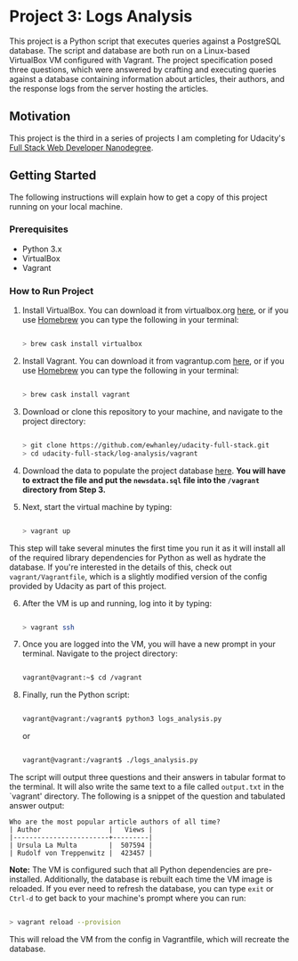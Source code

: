 # Project 3: Logs Analysis

This project is a Python script that executes queries against a PostgreSQL database. The script and database are both run on a Linux-based VirtualBox VM configured with Vagrant. The project specification posed three questions, which were answered by crafting and executing queries against a database containing information about articles, their authors, and the response logs from the server hosting the articles.

## Motivation

This project is the third in a series of projects I am completing for Udacity's [Full Stack Web Developer Nanodegree](https://www.udacity.com/course/full-stack-web-developer-nanodegree--nd004).

## Getting Started

The following instructions will explain how to get a copy of this project running on your local machine.

### Prerequisites

* Python 3.x
* VirtualBox
* Vagrant

### How to Run Project

1. Install VirtualBox. You can download it from virtualbox.org [here](https://www.virtualbox.org/wiki/Downloads), or if you use [Homebrew](https://brew.sh/) you can type the following in your terminal:

    ```bash

    > brew cask install virtualbox
    ```

2. Install Vagrant. You can download it from vagrantup.com [here](https://www.vagrantup.com/downloads.html), or if you use [Homebrew](https://brew.sh/) you can type the following in your terminal:

    ```bash

    > brew cask install vagrant
    ```

3. Download or clone this repository to your machine, and navigate to the project directory:

    ```bash

    > git clone https://github.com/ewhanley/udacity-full-stack.git
    > cd udacity-full-stack/log-analysis/vagrant
    ```

4. Download the data to populate the project database [here](https://d17h27t6h515a5.cloudfront.net/topher/2016/August/57b5f748_newsdata/newsdata.zip). **You will have to extract the file and put the `newsdata.sql` file into the `/vagrant` directory from Step 3.**

5. Next, start the virtual machine by typing:

    ```bash

    > vagrant up

This step will take several minutes the first time you run it as it will install all of the required library dependencies for Python as well as hydrate the database. If you're interested in the details of this, check out `vagrant/Vagrantfile`, which is a slightly modified version of the config provided by Udacity as part of this project.

6. After the VM is up and running, log into it by typing:

    ```bash

    > vagrant ssh

7. Once you are logged into the VM, you will have a new prompt in your terminal. Navigate to the project directory:

    ```bash

    vagrant@vagrant:~$ cd /vagrant
    ```

8. Finally, run the Python script:

    ```bash

    vagrant@vagrant:/vagrant$ python3 logs_analysis.py
    ```

    or

    ```bash

    vagrant@vagrant:/vagrant$ ./logs_analysis.py
    ```

The script will output three questions and their answers in tabular format to the terminal. It will also write the same text to a file called `output.txt` in the `vagrant' directory. The following is a snippet of the question and tabulated answer output:

    Who are the most popular article authors of all time?
    | Author                 |   Views |
    |------------------------+---------|
    | Ursula La Multa        |  507594 |
    | Rudolf von Treppenwitz |  423457 |

**Note:** The VM is configured such that all Python dependencies are pre-installed. Additionally, the database is rebuilt each time the VM image is reloaded. If you ever need to refresh the database, you can type `exit` or `Ctrl-d` to get back to your machine's prompt where you can run:

```bash

> vagrant reload --provision
```

This will reload the VM from the config in Vagrantfile, which will recreate the database.
